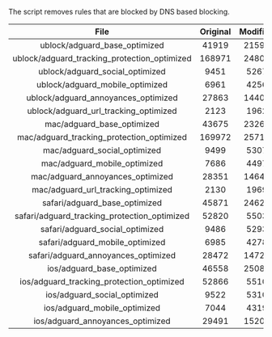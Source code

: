 The script removes rules that are blocked by DNS based blocking.


| File | Original | Modified |
|:----:|:-----:|:-----:|
| ublock/adguard_base_optimized | 41919 | 21594 |
| ublock/adguard_tracking_protection_optimized | 168971 | 24801 |
| ublock/adguard_social_optimized | 9451 | 5267 |
| ublock/adguard_mobile_optimized | 6961 | 4256 |
| ublock/adguard_annoyances_optimized | 27863 | 14405 |
| ublock/adguard_url_tracking_optimized | 2123 | 1962 |
| mac/adguard_base_optimized | 43675 | 23268 |
| mac/adguard_tracking_protection_optimized | 169972 | 25714 |
| mac/adguard_social_optimized | 9499 | 5307 |
| mac/adguard_mobile_optimized | 7686 | 4497 |
| mac/adguard_annoyances_optimized | 28351 | 14646 |
| mac/adguard_url_tracking_optimized | 2130 | 1969 |
| safari/adguard_base_optimized | 45871 | 24621 |
| safari/adguard_tracking_protection_optimized | 52820 | 5503 |
| safari/adguard_social_optimized | 9486 | 5293 |
| safari/adguard_mobile_optimized | 6985 | 4278 |
| safari/adguard_annoyances_optimized | 28472 | 14722 |
| ios/adguard_base_optimized | 46558 | 25080 |
| ios/adguard_tracking_protection_optimized | 52866 | 5510 |
| ios/adguard_social_optimized | 9522 | 5310 |
| ios/adguard_mobile_optimized | 7044 | 4319 |
| ios/adguard_annoyances_optimized | 29491 | 15207 |
